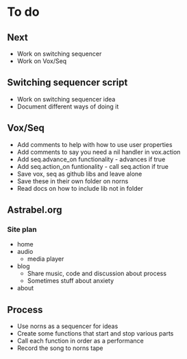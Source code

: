 # To do

## Next
- Work on switching sequencer
- Work on Vox/Seq

## Switching sequencer script
- Work on switching sequencer idea
- Document different ways of doing it

## Vox/Seq
- Add comments to help with how to use user properties
- Add comments to say you need a nil handler in vox.action
- Add seq.advance_on functionality - advances if true
- Add seq.action_on funtionality - call seq.action if true
- Save vox, seq as github libs and leave alone
- Save these in their own folder on norns
- Read docs on how to include lib not in folder

## Astrabel.org
### Site plan
- home
- audio
  - media player
- blog
  - Share music, code and discussion about process
  - Sometimes stuff about anxiety
- about

## Process
- Use norns as a sequencer for ideas
- Create some functions that start and stop various parts
- Call each function in order as a performance
- Record the song to norns tape 
